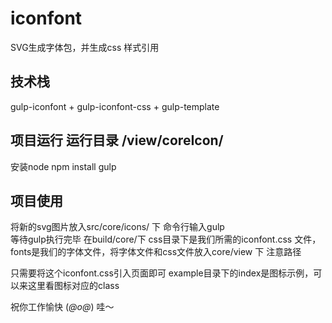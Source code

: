 ﻿# iconfont

SVG生成字体包，并生成css 样式引用

## 技术栈

gulp-iconfont + gulp-iconfont-css + gulp-template


## 项目运行 运行目录  /view/coreIcon/ 
安装node
npm install 
gulp 

## 项目使用
将新的svg图片放入src/core/icons/ 下
命令行输入gulp  
等待gulp执行完毕
在build/core/下
css目录下是我们所需的iconfont.css 文件，
fonts是我们的字体文件，将字体文件和css文件放入core/view 下 注意路径

只需要将这个iconfont.css引入页面即可
example目录下的index是图标示例，可以来这里看图标对应的class

祝你工作愉快  (*@ο@*) 哇～